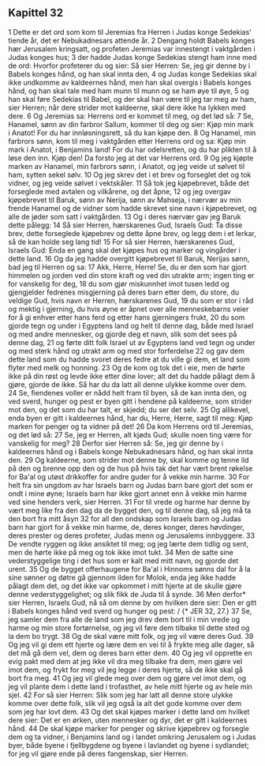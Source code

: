 ## Kapittel 32

1 Dette er det ord som kom til Jeremias fra Herren i Judas konge Sedekias' tiende år, det er Nebukadnesars attende år.
2 Dengang holdt Babels konges hær Jerusalem kringsatt, og profeten Jeremias var innestengt i vaktgården i Judas konges hus;
3 der hadde Judas konge Sedekias stengt ham inne med de ord: Hvorfor profeterer du og sier: Så sier Herren: Se, jeg gir denne by i Babels konges hånd, og han skal innta den,
4 og Judas konge Sedekias skal ikke undkomme av kaldeernes hånd, men han skal overgis i Babels konges hånd, og han skal tale med ham munn til munn og se ham øye til øye,
5 og han skal føre Sedekias til Babel, og der skal han være til jeg tar meg av ham, sier Herren; når dere strider mot kaldeerne, skal dere ikke ha lykken med dere.
6 Og Jeremias sa: Herrens ord er kommet til meg, og det lød så:
7 Se, Hanamel, sønn av din farbror Sallum, kommer til deg og sier: Kjøp min mark i Anatot! For du har innløsningsrett, så du kan kjøpe den.
8 Og Hanamel, min farbrors sønn, kom til meg i vaktgården etter Herrens ord og sa: Kjøp min mark i Anatot, i Benjamins land! For du har odelsretten, og du har plikten til å løse den inn. Kjøp den! Da forsto jeg at det var Herrens ord.
9 Og jeg kjøpte marken av Hanamel, min farbrors sønn, i Anatot, og jeg veide ut sølvet til ham, sytten sekel sølv.
10 Og jeg skrev det i et brev og forseglet det og tok vidner, og jeg veide sølvet i vektskåler.
11 Så tok jeg kjøpebrevet, både det forseglede med avtalen og vilkårene, og det åpne,
12 og jeg overgav kjøpebrevet til Baruk, sønn av Nerija, sønn av Mahseja, i nærvær av min frende Hanamel og de vidner som hadde skrevet sine navn i kjøpebrevet, og alle de jøder som satt i vaktgården.
13 Og i deres nærvær gav jeg Baruk dette pålegg:
14 Så sier Herren, hærskarenes Gud, Israels Gud: Ta disse brev, dette forseglede kjøpebrev og dette åpne brev, og legg dem i et lerkar, så de kan holde seg lang tid!
15 For så sier Herren, hærskarenes Gud, Israels Gud: Enda en gang skal det kjøpes hus og marker og vingårder i dette land.
16 Og da jeg hadde overgitt kjøpebrevet til Baruk, Nerijas sønn, bad jeg til Herren og sa:
17 Akk, Herre, Herre! Se, du er den som har gjort himmelen og jorden ved din store kraft og ved din utrakte arm; ingen ting er for vanskelig for deg,
18 du som gjør miskunnhet imot tusen ledd og gjengjelder fedrenes misgjerning på deres barn etter dem, du store, du veldige Gud, hvis navn er Herren, hærskarenes Gud,
19 du som er stor i råd og mektig i gjerning, du hvis øyne er åpnet over alle menneskebarns veier for å gi enhver etter hans ferd og etter hans gjerningers frukt,
20 du som gjorde tegn og under i Egyptens land og helt til denne dag, både med Israel og med andre mennesker, og gjorde deg et navn, slik som det sees på denne dag,
21 og førte ditt folk Israel ut av Egyptens land ved tegn og under og med sterk hånd og utrakt arm og med stor forferdelse
22 og gav dem dette land som du hadde svoret deres fedre at du ville gi dem, et land som flyter med melk og honning.
23 Og de kom og tok det i eie, men de hørte ikke på din røst og levde ikke etter dine lover; alt det du hadde pålagt dem å gjøre, gjorde de ikke. Så har du da latt all denne ulykke komme over dem.
24 Se, fiendenes voller er nådd helt fram til byen, så de kan innta den, og ved sverd, hunger og pest er byen gitt i hendene på kaldeerne, som strider mot den, og det som du har talt, er skjedd; du ser det selv.
25 Og allikevel, enda byen er gitt i kaldeernes hånd, har du, Herre, Herre, sagt til meg: Kjøp marken for penger og ta vidner på det!
26 Da kom Herrens ord til Jeremias, og det lød så:
27 Se, jeg er Herren, alt kjøds Gud; skulle noen ting være for vanskelig for meg?
28 Derfor sier Herren så: Se, jeg gir denne by i kaldeernes hånd og i Babels konge Nebukadnesars hånd, og han skal innta den.
29 Og kaldeerne, som strider mot denne by, skal komme og tenne ild på den og brenne opp den og de hus på hvis tak det har vært brent røkelse for Ba'al og utøst drikkoffer for andre guder for å vekke min harme.
30 For helt fra sin ungdom av har Israels barn og Judas barn bare gjort det som er ondt i mine øyne; Israels barn har ikke gjort annet enn å vekke min harme ved sine henders verk, sier Herren.
31 For til vrede og harme har denne by vært meg like fra den dag da de bygget den, og til denne dag, så jeg må ta den bort fra mitt åsyn
32 for all den ondskap som Israels barn og Judas barn har gjort for å vekke min harme, de, deres konger, deres høvdinger, deres prester og deres profeter, Judas menn og Jerusalems innbyggere.
33 De vendte ryggen og ikke ansiktet til meg; og jeg lærte dem tidlig og sent, men de hørte ikke på meg og tok ikke imot tukt.
34 Men de satte sine vederstyggelige ting i det hus som er kalt med mitt navn, og gjorde det urent.
35 Og de bygget offerhaugene for Ba'al i Hinnoms sønns dal for å la sine sønner og døtre gå gjennom ilden for Molok, enda jeg ikke hadde pålagt dem det, og det ikke var opkommet i mitt hjerte at de skulle gjøre denne vederstyggelighet; og slik fikk de Juda til å synde.
36 Men derfor* sier Herren, Israels Gud, nå så om denne by om hvilken dere sier: Den er gitt i Babels konges hånd ved sverd og hunger og pest: / {* JER 32, 27.}
37 Se, jeg samler dem fra alle de land som jeg drev dem bort til i min vrede og harme og min store fortørnelse, og jeg vil føre dem tilbake til dette sted og la dem bo trygt.
38 Og de skal være mitt folk, og jeg vil være deres Gud.
39 Og jeg vil gi dem ett hjerte og lære dem en vei til å frykte meg alle dager, så det må gå dem vel, dem og deres barn etter dem.
40 Og jeg vil opprette en evig pakt med dem at jeg ikke vil dra meg tilbake fra dem, men gjøre vel imot dem, og frykt for meg vil jeg legge i deres hjerte, så de ikke skal gå bort fra meg.
41 Og jeg vil glede meg over dem og gjøre vel imot dem, og jeg vil plante dem i dette land i trofasthet, av hele mitt hjerte og av hele min sjel.
42 For så sier Herren: Slik som jeg har latt all denne store ulykke komme over dette folk, slik vil jeg også la alt det gode komme over dem som jeg har lovt dem.
43 Og det skal kjøpes marker i dette land om hvilket dere sier: Det er en ørken, uten mennesker og dyr, det er gitt i kaldeernes hånd.
44 De skal kjøpe marker for penger og skrive kjøpebrev og forsegle dem og ta vidner, i Benjamins land og i landet omkring Jerusalem og i Judas byer, både byene i fjellbygdene og byene i lavlandet og byene i sydlandet; for jeg vil gjøre ende på deres fangenskap, sier Herren.
